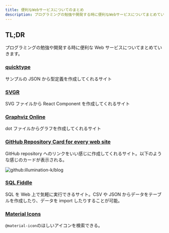```yaml
---
title: 便利なWebサービスについてのまとめ
description: プログラミングの勉強や開発する時に便利なWebサービスについてまとめていきます。
---
```


## TL;DR

プログラミングの勉強や開発する時に便利な Web サービスについてまとめていきます。

### [quicktype](https://quicktype.io)

サンプルの JSON から型定義を作成してくれるサイト

### [SVGR](https://react-svgr.com)

SVG ファイルから React Component を作成してくれるサイト

### [Graphviz Online](https://dreampuf.github.io/GraphvizOnline/)

dot ファイルからグラフを作成してくれるサイト

### [GitHub Repository Card for every web site](https://gh-card.dev)

GitHub repository へのリンクをいい感じに作成してくれるサイト。以下のような感じのカードが表示される。

![github:illumination-k/blog](github:illumination-k/polars-pandas)

### [SQL Fiddle](http://sqlfiddle.com/)

SQL を Web 上で気軽に実行できるサイト。CSV や JSON からデータをテーブルを作成したり、データを import したりすることが可能。

### [Material Icons](https://material-ui.com/components/material-icons/)

`@material-icon`のほしいアイコンを検索できる。
